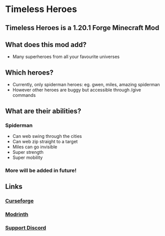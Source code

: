 # Timeless Heroes
## Timeless Heroes is a 1.20.1 Forge Minecraft Mod

## What does this mod add?
- Many superheroes from all your favourite universes
## Which heroes?
- Currently, only spiderman heroes:
eg. gwen, miles, amazing spiderman
- However other heroes are buggy but accessible through /give commands
## What are their abilities?
### Spiderman
- Can web swing through the cities
- Can web zip straight to a target
- Miles can go invisible
- Super strength
- Super mobility
### More will be added in future!

## Links
### [Curseforge](https://www.curseforge.com/minecraft/mc-mods/timeless-heroes)
### [Modrinth](https://modrinth.com/mod/superhero)
### [Support Discord](https://discord.gg/ZgssqpUMHS)
